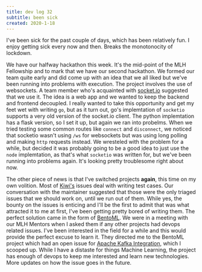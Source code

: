 ```yaml
---
title: dev log 32
subtitle: been sick
created: 2020-1-18
---
```


I've been sick for the past couple of days, which has been relatively fun. I enjoy getting sick every now and then. Breaks the monotonocity of lockdown.

We have our halfway hackathon this week. It's the mid-point of the MLH Fellowship and to mark that we have our second hackathon. We formed our team quite early and did come up with an idea that we all liked but we've been running into problems with execution. The project involves the use of websockets. A team member who's acquainted with [socket.io](https://socket.io/) suggested that we use it. The idea is a web app and we wanted to keep the backend and frontend decoupled. I really wanted to take this opportunity and get my feet wet with writing `go`, but as it turn out, go's implemtation of `socketio` supports a very old version of the socket.io client. The python implemtation has a flask version, so I set it up, but again we ran into probelms. When we tried testing some common routes like `connect` and `disconnect`, we noticed that socketio wasn't using `/ws` for websockets but was using long polling and making `http` requests instead. We wresteled with the problem for a while, but decided it was probably going to be a good idea to just use the `node` implemtation, as that's what `socketio` was written for, but we've been running into problems again. It's looking pretty troublesome right about now.

The other piece of news is that I've switched projects **again**, this time on my own volition. Most of [Kiwi's](https://kiwitcms.org/) issues deal with writing test cases. Our conversation with the maintainer suggested that those were the only triaged issues that we should work on, until we run out of them. While yes, the bounty on the issues is enticing and I'll be the first to admit that was what attracted it to me at first, I've been getting pretty bored of writing them. The perfect solution came in the form of [BentoML](https://github.com/bentoml/bentoml). We were in a meeting with our MLH Mentors when I asked them if any other projects had devops related issues. I've been interested in the field for a while and this would provide the perfect excuse to learn it. They directed me to the BentoML project which had an open issue for [Apache Kafka Integration](https://github.com/bentoml/BentoML/issues/1229), which I scooped up. While I have a distaste for things Machine Learning, the project has enough of devops to keep me interested and learn new technologies. More updates on how the issue goes in the future.
